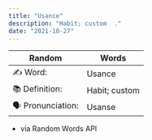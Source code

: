 ```yaml
---
title: "Usance"
description: "Habit; custom  ."
date: "2021-10-27"
---
```


| Random           | Words         |
| ---------------- | ------------- |
| ✍️ Word:         | Usance        |
| 📚 Definition:   | Habit; custom |
| 🗣 Pronunciation: | Usanse        |

- via Random Words API
